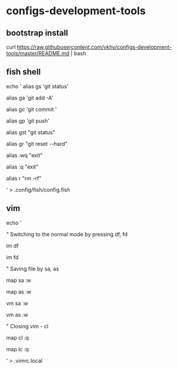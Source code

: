 # configs-development-tools

## bootstrap install

curl https://raw.githubusercontent.com/vkhv/configs-development-tools/master/README.md | bash

## fish shell

echo '
alias gs 'git status'

alias ga 'git add -A'

alias gc 'git commit '

alias gp 'git push'

alias gst "git status"

alias gr "git reset --hard"

alias :wq "exit"

alias :q "exit"

alias r "rm -rf"

' > .config/fish/config.fish


## vim

echo '

" Switching to the normal mode by pressing df, fd

im df <Esc>

im fd <Esc>

" Saving file by sa, as

map sa :w <Enter>

map as :w <Enter>

vm sa :w <Enter>

vm as :w <Enter>

" Closing vim - cl

map cl :q <Enter>

map lc :q <Enter>

' > .vimrc.local


